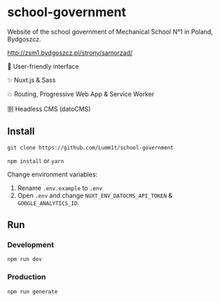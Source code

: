 # school-government

Website of the school government of Mechanical School N°1 in Poland, Bydgoszcz.

http://zsm1.bydgoszcz.pl/strony/samorzad/

:sparkling_heart: User-friendly interface

:sparkles: Nuxt.js & Sass

:collision: Routing, Progressive Web App & Service Worker

:u5272: Headless CMS (datoCMS)

## Install

`git clone https://github.com/Lumm1t/school-government`

`npm install` or `yarn`

Change environment variables:

1. Rename `.env.example` to `.env`
2. Open `.env` and change `NUXT_ENV_DATOCMS_API_TOKEN` & `GOOGLE_ANALYTICS_ID`.

## Run

### Development

`npm run dev`

### Production

`npm run generate`
